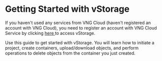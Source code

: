 # Getting Started with vStorage

If you haven't used any services from VNG Cloud (haven't registered an account with VNG Cloud), you need to register an account with VNG Cloud Service by clicking [here ](https://register.vngcloud.vn/signup)to access vStorage.

Use this guide to get started with vStorage. You will learn how to initiate a project, create containers, upload/download objects, and perform operations to delete objects from the container you just created.
